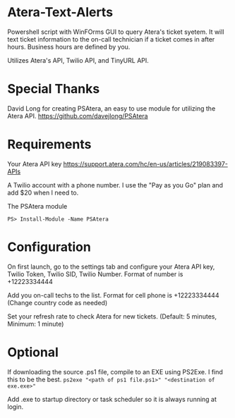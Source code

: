 # Atera-Text-Alerts
Powershell script with WinFOrms GUI to query Atera's ticket syetem. It will text ticket information to the on-call technician if a ticket comes in after hours. Business hours are defined by you.

Utilizes Atera's API, Twilio API, and TinyURL API.

# Special Thanks
David Long for creating PSAtera, an easy to use module for utilizing the Atera API.
https://github.com/davejlong/PSAtera

# Requirements
Your Atera API key
https://support.atera.com/hc/en-us/articles/219083397-APIs

A Twilio account with a phone number. I use the "Pay as you Go" plan and add $20 when I need to.

The PSAtera module

```PS> Install-Module -Name PSAtera```

# Configuration
On first launch, go to the settings tab and configure your Atera API key, Twilio Token, Twilio SID, Twilio Number. Format of number is +12223334444

Add you on-call techs to the list. Format for cell phone is +12223334444 (Change country code as needed)

Set your refresh rate to check Atera for new tickets. (Default: 5 minutes, Minimum: 1 minute)

# Optional

If downloading the source .ps1 file, compile to an EXE using PS2Exe. I find this to be the best.
```ps2exe "<path of ps1 file.ps1>" "<destination of exe.exe>"```

Add .exe to startup directory or task scheduler so it is always running at login.

